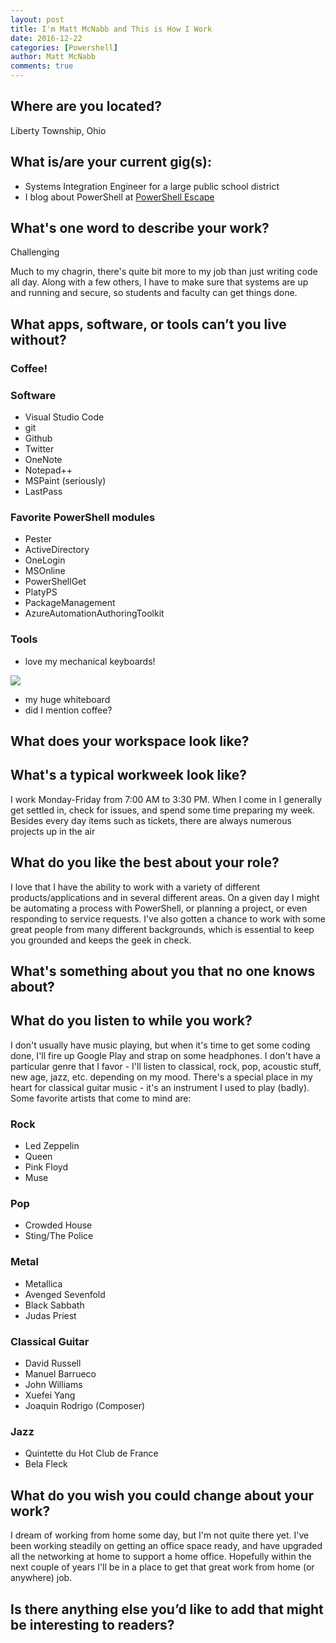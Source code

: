```yaml
---
layout: post
title: I'm Matt McNabb and This is How I Work
date: 2016-12-22
categories: [Powershell]
author: Matt McNabb
comments: true
---
```


[Blog]: https://mattmcnabb.github.io
[Keyboard]: /assets/media/CoolerMasterBlue.png

## Where are you located?

Liberty Township, Ohio

## What is/are your current gig(s):

- Systems Integration Engineer for a large public school district
- I blog about PowerShell at [PowerShell Escape][Blog]

## What's one word to describe your work?

Challenging

Much to my chagrin, there's quite bit more to my job than just writing code all day. Along with a few others, I have to make sure that systems are up and running and secure, so students and faculty can get things done.

## What apps, software, or tools can’t you live without?

### Coffee!

### Software

- Visual Studio Code
- git
- Github
- Twitter
- OneNote
- Notepad++
- MSPaint (seriously)
- LastPass

### Favorite PowerShell modules
- Pester
- ActiveDirectory
- OneLogin
- MSOnline
- PowerShellGet
- PlatyPS
- PackageManagement
- AzureAutomationAuthoringToolkit

### Tools
- love my mechanical keyboards!

![][Keyboard]

- my huge whiteboard
- did I mention coffee?

## What does your workspace look like?
## What's a typical workweek look like?
I work Monday-Friday from 7:00 AM to 3:30 PM. When I come in I generally get settled in, check for issues, and spend some time preparing my week. Besides every day items such as tickets, there are always numerous projects up in the air
## What do you like the best about your role?
I love that I have the ability to work with a variety of different products/applications and in several different areas. On a given day I might be automating a process with PowerShell, or planning a project, or even responding to service requests. I've also gotten a chance to work with some great people from many different backgrounds, which is essential to keep you grounded and keeps the geek in check.
## What's something about you that no one knows about?
## What do you listen to while you work?
I don't usually have music playing, but when it's time to get some coding done, I'll fire up Google Play and strap on some headphones. I don't have a particular genre that I favor - I'll listen to classical, rock, pop, acoustic stuff, new age, jazz, etc. depending on my mood. There's a special place in my heart for classical guitar music - it's an instrument I used to play (badly). Some favorite artists that come to mind are:

### Rock
- Led Zeppelin
- Queen
- Pink Floyd
- Muse

### Pop
- Crowded House
- Sting/The Police

### Metal
- Metallica
- Avenged Sevenfold
- Black Sabbath
- Judas Priest

### Classical Guitar
- David Russell
- Manuel Barrueco
- John Williams
- Xuefei Yang
- Joaquin Rodrigo (Composer)

### Jazz
- Quintette du Hot Club de France
- Bela Fleck

## What do you wish you could change about your work?
I dream of working from home some day, but I'm not quite there yet. I've been working steadily on getting an office space ready, and have upgraded all the networking at home to support a home office. Hopefully within the next couple of years I'll be in a place to get that great work from home (or anywhere) job.

## Is there anything else you’d like to add that might be interesting to readers?